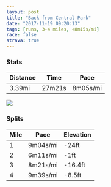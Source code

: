 ```yaml
---
layout: post
title: "Back from Central Park"
date: "2017-11-19 09:20:13"
tags: [runs, 3-4 miles, <8m15s/mi]
race: false
strava: true
---
```


### Stats

| Distance | Time | Pace |
|----------|------|------|
|3.39mi|27m21s|8m05s/mi|

<img src='https://maps.googleapis.com/maps/api/staticmap?maptype=roadmap&path=enc:ijzwF|vmbMjJjDhb@pYfDwGbNdAi@sDlAHtHxIpCUnI`EzB|D~QfLwDaOl@~E|Eo@xIfC|A{DdD~GbI~ExF?jI`Elm@la@&key=AIzaSyC1MId7bFpkLXNAaYhBSTb8jLyiSqzbDtM&size=800x800&markers=color:yellow|label:S|40.77237,-73.96735&markers=color:green|label:F|40.73843,-73.98330999999997'>

### Splits

| Mile | Pace | Elevation |
|------|------|-----------|
|1|9m04s/mi|-24ft|
|2|6m11s/mi|-1ft|
|3|8m21s/mi|-16.4ft|
|4|9m39s/mi|-8.5ft|
